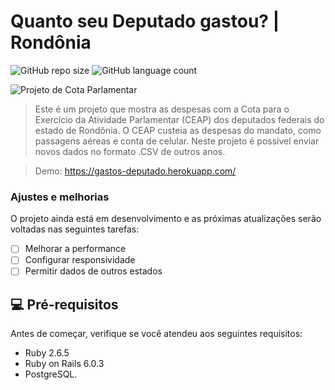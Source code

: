 # Quanto seu Deputado gastou? | Rondônia

<!---Esses são exemplos. Veja https://shields.io para outras pessoas ou para personalizar este conjunto de escudos. Você pode querer incluir dependências, status do projeto e informações de licença aqui--->

![GitHub repo size](https://img.shields.io/github/repo-size/iuricode/README-template?style=for-the-badge)
![GitHub language count](https://img.shields.io/github/languages/count/iuricode/README-template?style=for-the-badge)

<img src="https://i.imgur.com/q7wn3z1.png" alt="Projeto de Cota Parlamentar">

> Este é um projeto que mostra as despesas com a Cota para o Exercício da Atividade Parlamentar (CEAP) dos deputados federais do estado de Rondônia. O CEAP custeia as despesas do mandato, como passagens aéreas e conta de celular. Neste projeto é possível enviar novos dados no formato .CSV de outros anos.

> Demo: https://gastos-deputado.herokuapp.com/

### Ajustes e melhorias

O projeto ainda está em desenvolvimento e as próximas atualizações serão voltadas nas seguintes tarefas:

- [ ] Melhorar a performance
- [ ] Configurar responsividade
- [ ] Permitir dados de outros estados

## 💻 Pré-requisitos

Antes de começar, verifique se você atendeu aos seguintes requisitos:

* Ruby 2.6.5
* Ruby on Rails 6.0.3
* PostgreSQL.
